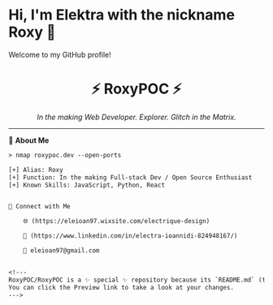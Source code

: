 # Hi, I'm Elektra with the nickname Roxy 👋

Welcome to my GitHub profile!

<!-- Hi there 👋 I'm RoxyPOC -->

<h1 align="center">⚡ RoxyPOC ⚡</h1>
<p align="center"><i>In the making Web Developer. Explorer. Glitch in the Matrix.</i></p>

---

🧠 **About Me**

```txt
> nmap roxypoc.dev --open-ports

[+] Alias: Roxy
[+] Function: In the making Full-stack Dev / Open Source Enthusiast
[+] Known Skills: JavaScript, Python, React


📡 Connect with Me

    🌐 (https://eleioan97.wixsite.com/electrique-design)

    💼 (https://www.linkedin.com/in/electra-ioannidi-824948167/)

    💌 eleioan97@gmail.com


<!---
RoxyPOC/RoxyPOC is a ✨ special ✨ repository because its `README.md` (this file) appears on your GitHub profile.
You can click the Preview link to take a look at your changes.
--->
